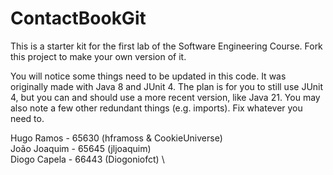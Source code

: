 # ContactBookGit
This is a starter kit for the first lab of the Software Engineering Course.
Fork this project to make your own version of it.

You will notice some things need to be updated in this code. It was originally made with Java 8 and JUnit 4. The plan is for you to still use JUnit 4, but you can and should use a more recent version, like Java 21. You may also note a few other redundant things (e.g. imports). Fix whatever you need to.

Hugo Ramos - 65630 (hframoss & CookieUniverse) \
João Joaquim - 65645 (jljoaquim) \
Diogo Capela - 66443 (Diogoniofct) \
